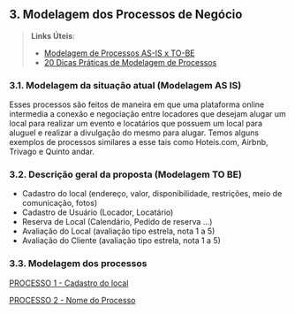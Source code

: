 ## 3. Modelagem dos Processos de Negócio


> **Links Úteis**:
> - [Modelagem de Processos AS-IS x TO-BE](https://dheka.com.br/modelagem-as-is-to-be/)
> - [20 Dicas Práticas de Modelagem de Processos](https://dheka.com.br/20-dicas-praticas-de-modelagem-de-processos/)

### 3.1. Modelagem da situação atual (Modelagem AS IS)
Esses processos são feitos de maneira em que uma plataforma online intermedia a conexão e negociação entre locadores que desejam alugar um local para realizar um evento e locatários que possuem um local para aluguel e realizar a divulgação do mesmo para alugar. Temos alguns exemplos de processos similares a esse tais como Hoteis.com, Airbnb, Trivago e Quinto andar.

### 3.2. Descrição geral da proposta (Modelagem TO BE)

- Cadastro do local (endereço, valor, disponibilidade, restrições, meio de comunicação, fotos)
- Cadastro de Usuário (Locador, Locatário)
- Reserva de Local (Calendário, Pedido de reserva ...)
- Avaliação do Local (avaliação tipo estrela, nota 1 a 5)
- Avaliação do Cliente (avaliação tipo estrela, nota 1 a 5)

### 3.3. Modelagem dos processos

[PROCESSO 1 - Cadastro do local]()

[PROCESSO 2 - Nome do Processo](./processos/processo-2-nome-do-processo.md "Detalhamento do Processo 2.")
